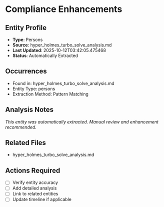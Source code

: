 # Compliance Enhancements

## Entity Profile
- **Type**: Persons
- **Source**: hyper_holmes_turbo_solve_analysis.md
- **Last Updated**: 2025-10-12T03:42:05.475468
- **Status**: Automatically Extracted

## Occurrences
- Found in: hyper_holmes_turbo_solve_analysis.md
- Entity Type: persons
- Extraction Method: Pattern Matching

## Analysis Notes
*This entity was automatically extracted. Manual review and enhancement recommended.*

## Related Files
- hyper_holmes_turbo_solve_analysis.md

## Actions Required
- [ ] Verify entity accuracy
- [ ] Add detailed analysis
- [ ] Link to related entities
- [ ] Update timeline if applicable
